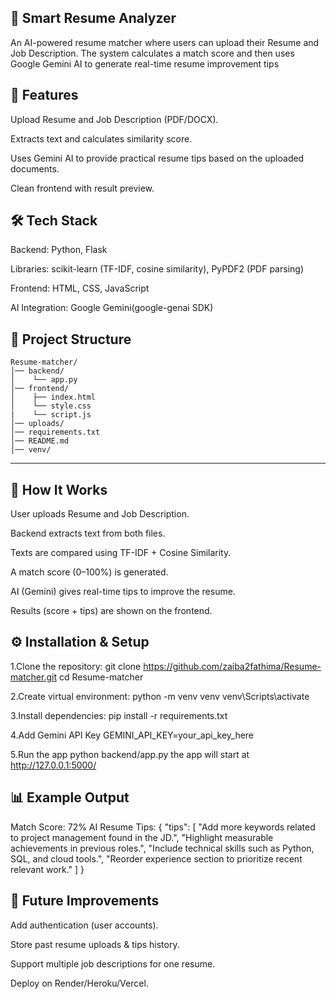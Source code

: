 ## 📄 Smart Resume Analyzer

An AI-powered resume matcher where users can upload their Resume and Job Description. The system calculates a match score and then uses Google Gemini AI to generate real-time resume improvement tips


## 📌 Features


Upload Resume and Job Description (PDF/DOCX).

Extracts text and calculates similarity score.

Uses Gemini AI to provide practical resume tips based on the uploaded documents.

Clean frontend with result preview.

## 🛠️ Tech Stack
     

Backend: Python, Flask

Libraries: scikit-learn (TF-IDF, cosine similarity), PyPDF2 (PDF parsing)

Frontend: HTML, CSS, JavaScript

AI Integration: Google Gemini(google-genai SDK)


## 📂 Project Structure
```
Resume-matcher/
│── backend/
│    └── app.py
│── frontend/
│    ├── index.html
│    └── style.css
|    └── script.js
│── uploads/                
│── requirements.txt
│── README.md
│── venv/
```
---

## 🚀 How It Works


User uploads Resume and Job Description.

Backend extracts text from both files.

Texts are compared using TF-IDF + Cosine Similarity.

A match score (0–100%) is generated.

AI (Gemini) gives real-time tips to improve the resume.

Results (score + tips) are shown on the frontend.

## ⚙️ Installation & Setup
 

1.Clone the repository:
git clone https://github.com/zaiba2fathima/Resume-matcher.git
cd Resume-matcher

2.Create virtual environment:
python -m venv venv
venv\Scripts\activate      

3.Install dependencies:
pip install -r requirements.txt

4.Add Gemini API Key
GEMINI_API_KEY=your_api_key_here

5.Run the app
python backend/app.py
the app will start at 
http://127.0.0.1:5000/

## 📊 Example Output

Match Score: 72%
AI Resume Tips:
{
  "tips": [
    "Add more keywords related to project management found in the JD.",
    "Highlight measurable achievements in previous roles.",
    "Include technical skills such as Python, SQL, and cloud tools.",
    "Reorder experience section to prioritize recent relevant work."
  ]
}

## 🚀 Future Improvements
Add authentication (user accounts).

Store past resume uploads & tips history.

Support multiple job descriptions for one resume.

Deploy on Render/Heroku/Vercel.

